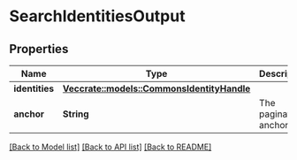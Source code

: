 # SearchIdentitiesOutput

## Properties

Name | Type | Description | Notes
------------ | ------------- | ------------- | -------------
**identities** | [**Vec<crate::models::CommonsIdentityHandle>**](CommonsIdentityHandle.md) |  | 
**anchor** | **String** | The pagination anchor.  | 

[[Back to Model list]](../README.md#documentation-for-models) [[Back to API list]](../README.md#documentation-for-api-endpoints) [[Back to README]](../README.md)


